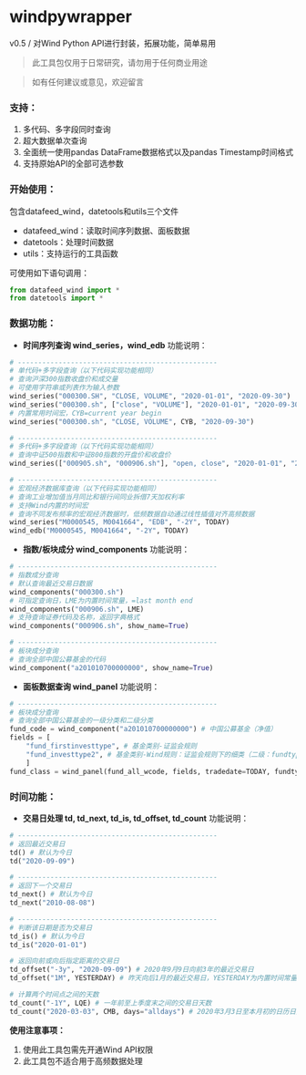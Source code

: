 # windpywrapper
v0.5 / 对Wind Python API进行封装，拓展功能，简单易用

> 此工具包仅用于日常研究，请勿用于任何商业用途

> 如有任何建议或意见，欢迎留言

### 支持：
1. 多代码、多字段同时查询
2. 超大数据单次查询
3. 全面统一使用pandas DataFrame数据格式以及pandas Timestamp时间格式
4. 支持原始API的全部可选参数

### 开始使用：
包含datafeed_wind，datetools和utils三个文件

 - datafeed_wind：读取时间序列数据、面板数据
 - datetools：处理时间数据
 - utils：支持运行的工具函数

可使用如下语句调用：
``` python
from datafeed_wind import *
from datetools import *
```

### 数据功能：

 - **时间序列查询 wind_series，wind_edb**
   功能说明：
``` python
# -------------------------------------------------
# 单代码+多字段查询（以下代码实现功能相同）
# 查询沪深300指数收盘价和成交量
# 可使用字符串或列表作为输入参数
wind_series("000300.SH", "CLOSE, VOLUME", "2020-01-01", "2020-09-30")
wind_series("000300.sh", ["close", "VOLUME"], "2020-01-01", "2020-09-30")
# 内置常用时间宏，CYB=current year begin
wind_series("000300.sh", "CLOSE, VOLUME", CYB, "2020-09-30")

# -------------------------------------------------
# 多代码+多字段查询（以下代码实现功能相同）
# 查询中证500指数和中证800指数的开盘价和收盘价
wind_series(["000905.sh", "000906.sh"], "open, close", "2020-01-01", "2020-09-30")

# -------------------------------------------------
# 宏观经济数据库查询（以下代码实现功能相同）
# 查询工业增加值当月同比和银行间同业拆借7天加权利率
# 支持Wind内置的时间宏
# 查询不同发布频率的宏观经济数据时，低频数据自动通过线性插值对齐高频数据
wind_series("M0000545, M0041664", "EDB", "-2Y", TODAY)
wind_edb("M0000545, M0041664", "-2Y", TODAY)
```

 - **指数/板块成分 wind_components**
   功能说明：

```python
# -------------------------------------------------
# 指数成分查询
# 默认查询最近交易日数据
wind_components("000300.sh") 
# 可指定查询日，LME为内置时间常量，=last month end
wind_components("000906.sh", LME) 
# 支持查询证券代码及名称，返回字典格式
wind_components("000906.sh", show_name=True) 

# -------------------------------------------------
# 板块成分查询
# 查询全部中国公募基金的代码
wind_component("a201010700000000", show_name=True)
```

- **面板数据查询 wind_panel**
   功能说明：
```python
# -------------------------------------------------
# 板块成分查询
# 查询全部中国公募基金的一级分类和二级分类
fund_code = wind_component("a201010700000000") # 中国公募基金（净值）
fields = [
    "fund_firstinvesttype", # 基金类别-证监会规则
    "fund_investtype2", # 基金类别-Wind规则：证监会规则下的细类（二级：fundtype=2）
    ]
fund_class = wind_panel(fund_all_wcode, fields, tradedate=TODAY, fundtype=2)
```

### 时间功能：
 - **交易日处理 td, td_next, td_is, td_offset, td_count**
   功能说明：
``` python
# -------------------------------------------------
# 返回最近交易日
td() # 默认为今日
td("2020-09-09")

# -------------------------------------------------
# 返回下一个交易日
td_next() # 默认为今日
td_next("2010-08-08")

# -------------------------------------------------
# 判断该日期是否为交易日
td_is() # 默认为今日
td_is("2020-01-01")

# 返回向前或向后指定距离的交易日
td_offset("-3y", "2020-09-09") # 2020年9月9日向前3年的最近交易日
td_offset("1M", YESTERDAY) # 昨天向后1月的最近交易日，YESTERDAY为内置时间常量

# 计算两个时间点之间的天数
td_count("-1Y", LQE) # 一年前至上季度末之间的交易日天数
td_count("2020-03-03", CMB, days="alldays") # 2020年3月3日至本月初的日历日天数
```

**使用注意事项：**
1. 使用此工具包需先开通Wind API权限
2. 此工具包不适合用于高频数据处理
